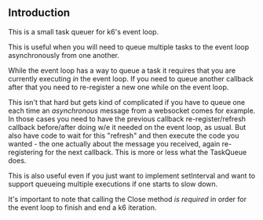 ## Introduction

This is a small task queuer for k6's event loop. 

This is useful when you will need to queue multiple tasks to the event loop asynchronously from one another. 

While the event loop has a way to queue a task it requires that you are currently executing *in* the event loop. If you need to queue another callback after that you need to re-register a new one while on the event loop. 

This isn't that hard but gets kind of complicated if you have to queue one each time an *asynchronous* message from a websocket comes for example. In those cases you need to have the previous callback re-register/refresh callback before/after doing w/e it needed on the event loop, as usual. But also have code to wait for this "refresh" and then execute the code you wanted - the one actually about the message you received, again re-registering for the next callback. This is more or less what the TaskQueue does. 

This is also useful even if you just want to implement setInterval and want to support queueing multiple executions if one starts to slow down. 

It's important to note that calling the Close method *is required* in order for the event loop to finish and end a k6 iteration.
